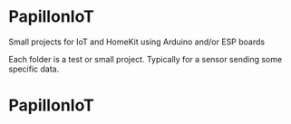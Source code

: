 # PapillonIoT
Small projects for IoT and HomeKit using Arduino and/or ESP boards

Each folder is a test or small project. Typically for a sensor sending some specific data.

# PapillonIoT
